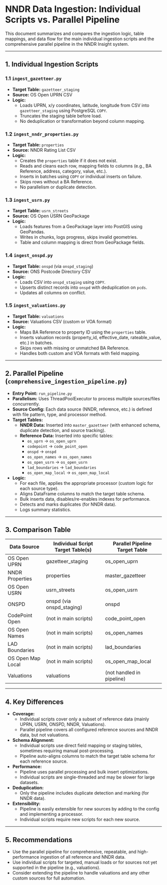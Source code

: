 # NNDR Data Ingestion: Individual Scripts vs. Parallel Pipeline

This document summarizes and compares the ingestion logic, table mappings, and data flow for the main individual ingestion scripts and the comprehensive parallel pipeline in the NNDR Insight system.

---

## 1. Individual Ingestion Scripts

### 1.1 `ingest_gazetteer.py`
- **Target Table:** `gazetteer_staging`
- **Source:** OS Open UPRN CSV
- **Logic:**
  - Loads UPRN, x/y coordinates, latitude, longitude from CSV into `gazetteer_staging` using PostgreSQL `COPY`.
  - Truncates the staging table before load.
  - No deduplication or transformation beyond column mapping.

### 1.2 `ingest_nndr_properties.py`
- **Target Table:** `properties`
- **Source:** NNDR Rating List CSV
- **Logic:**
  - Creates the `properties` table if it does not exist.
  - Reads and cleans each row, mapping fields to columns (e.g., BA Reference, address, category, value, etc.).
  - Inserts in batches using `COPY` or individual inserts on failure.
  - Skips rows without a BA Reference.
  - No parallelism or duplicate detection.

### 1.3 `ingest_usrn.py`
- **Target Table:** `usrn_streets`
- **Source:** OS Open USRN GeoPackage
- **Logic:**
  - Loads features from a GeoPackage layer into PostGIS using GeoPandas.
  - Writes in chunks, logs progress, skips invalid geometries.
  - Table and column mapping is direct from GeoPackage fields.

### 1.4 `ingest_onspd.py`
- **Target Table:** `onspd` (via `onspd_staging`)
- **Source:** ONS Postcode Directory CSV
- **Logic:**
  - Loads CSV into `onspd_staging` using `COPY`.
  - Upserts distinct records into `onspd` with deduplication on `pcds`.
  - Updates all columns on conflict.

### 1.5 `ingest_valuations.py`
- **Target Table:** `valuations`
- **Source:** Valuations CSV (custom or VOA format)
- **Logic:**
  - Maps BA Reference to property ID using the `properties` table.
  - Inserts valuation records (property_id, effective_date, rateable_value, etc.) in batches.
  - Skips rows with missing or unmatched BA Reference.
  - Handles both custom and VOA formats with field mapping.

---

## 2. Parallel Pipeline (`comprehensive_ingestion_pipeline.py`)

- **Entry Point:** `run_pipeline.py`
- **Parallelism:** Uses ThreadPoolExecutor to process multiple sources/files concurrently.
- **Source Config:** Each data source (NNDR, reference, etc.) is defined with file pattern, type, and processor method.
- **Target Tables:**
  - **NNDR Data:** Inserted into `master_gazetteer` (with enhanced schema, duplicate detection, and source tracking).
  - **Reference Data:** Inserted into specific tables:
    - `os_uprn` → `os_open_uprn`
    - `codepoint` → `code_point_open`
    - `onspd` → `onspd`
    - `os_open_names` → `os_open_names`
    - `os_open_usrn` → `os_open_usrn`
    - `lad_boundaries` → `lad_boundaries`
    - `os_open_map_local` → `os_open_map_local`
- **Logic:**
  - For each file, applies the appropriate processor (custom logic for each source type).
  - Aligns DataFrame columns to match the target table schema.
  - Bulk inserts data, disables/re-enables indexes for performance.
  - Detects and marks duplicates (for NNDR data).
  - Logs summary statistics.

---

## 3. Comparison Table

| Data Source         | Individual Script Target Table(s) | Parallel Pipeline Target Table |
|--------------------|------------------------------------|-------------------------------|
| OS Open UPRN       | gazetteer_staging                  | os_open_uprn                  |
| NNDR Properties    | properties                         | master_gazetteer              |
| OS Open USRN       | usrn_streets                       | os_open_usrn                  |
| ONSPD              | onspd (via onspd_staging)          | onspd                         |
| CodePoint Open     | (not in main scripts)              | code_point_open               |
| OS Open Names      | (not in main scripts)              | os_open_names                 |
| LAD Boundaries     | (not in main scripts)              | lad_boundaries                |
| OS Open Map Local  | (not in main scripts)              | os_open_map_local             |
| Valuations         | valuations                         | (not handled in pipeline)     |

---

## 4. Key Differences

- **Coverage:**
  - Individual scripts cover only a subset of reference data (mainly UPRN, USRN, ONSPD, NNDR, Valuations).
  - Parallel pipeline covers all configured reference sources and NNDR data, but not valuations.
- **Schema Alignment:**
  - Individual scripts use direct field mapping or staging tables, sometimes requiring manual post-processing.
  - Pipeline auto-aligns columns to match the target table schema for each reference source.
- **Performance:**
  - Pipeline uses parallel processing and bulk insert optimizations.
  - Individual scripts are single-threaded and may be slower for large datasets.
- **Deduplication:**
  - Only the pipeline includes duplicate detection and marking (for NNDR data).
- **Extensibility:**
  - Pipeline is easily extensible for new sources by adding to the config and implementing a processor.
  - Individual scripts require new scripts for each new source.

---

## 5. Recommendations

- Use the parallel pipeline for comprehensive, repeatable, and high-performance ingestion of all reference and NNDR data.
- Use individual scripts for targeted, manual loads or for sources not yet supported in the pipeline (e.g., valuations).
- Consider extending the pipeline to handle valuations and any other custom sources for full automation. 